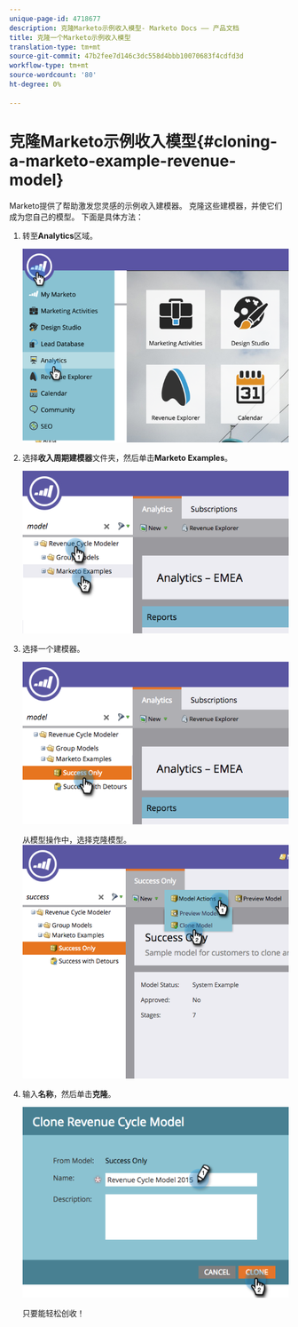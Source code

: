 ```yaml
---
unique-page-id: 4718677
description: 克隆Marketo示例收入模型- Marketo Docs —— 产品文档
title: 克隆一个Marketo示例收入模型
translation-type: tm+mt
source-git-commit: 47b2fee7d146c3dc558d4bbb10070683f4cdfd3d
workflow-type: tm+mt
source-wordcount: '80'
ht-degree: 0%

---
```



# 克隆Marketo示例收入模型{#cloning-a-marketo-example-revenue-model}

Marketo提供了帮助激发您灵感的示例收入建模器。 克隆这些建模器，并使它们成为您自己的模型。 下面是具体方法：

1. 转至&#x200B;**Analytics**&#x200B;区域。

   ![](assets/image2015-4-27-17-3a37-3a30.png)

1. 选择**收入周期建模器**文件夹，然后单击&#x200B;**Marketo Examples**。

   ![](assets/image2015-4-27-17-3a11-3a39.png)

1. 选择一个建模器。

   ![](assets/image2015-4-27-17-3a33-3a11.png)

   从模型操作中，选择克隆模型。
   ![](assets/image2015-4-27-17-3a18-3a29.png)

1. 输入**名称**，然后单击&#x200B;**克隆**。

   ![](assets/image2015-4-27-17-3a20-3a22.png)

   只要能轻松创收！

